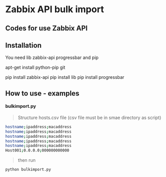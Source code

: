 

# Zabbix API bulk import

## Codes for use Zabbix API
   
## Installation

You need lib zabbix-api progressbar and  pip


 apt-get install python-pip git

pip install zabbix-api
pip install lib
pip install progressbar


## How to use - examples

#### bulkimport.py

>Structure hosts.csv file (csv file must be in smae directory as script)

```sh
hostname;ipaddress;macaddress
hostname;ipaddress;macaddress
hostname;ipaddress;macaddress
hostname;ipaddress;macaddress
hostname;ipaddress;macaddress
Host001;0.0.0.0;000000000000

```

>then run 

```sh
python bulkimport.py
```


